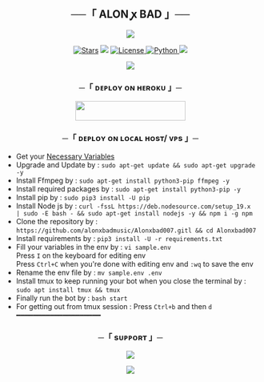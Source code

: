 <h2 align="center">
    ──「 ALON ꭙ BAD 」──
</h2>

<p align="center">
  <img src="https://graph.org/file/2ffb4ea8a2e82c0deb655.jpg">
</p>

<p align="center">
<a href="https://github.com/TMM-TEAM/NobimusicV2/stargazers"><img src="https://img.shields.io/github/stars/TMM-TEAM/NobimusicV2?color=black&logo=github&logoColor=black&style=for-the-badge" alt="Stars" /></a>
<a href="https://github.com/TMM-TEAM/NobimusicV2/network/members"> <img src="https://img.shields.io/github/forks/TMM-TEAM/NobimusicV2?color=black&logo=github&logoColor=black&style=for-the-badge" /></a>
<a href="https://github.com/TMM-TEAM/NobimusicV2/blob/master/LICENSE"> <img src="https://img.shields.io/badge/License-MIT-blueviolet?style=for-the-badge" alt="License" /> </a>
<a href="https://www.python.org/"> <img src="https://img.shields.io/badge/Written%20in-Python-orange?style=for-the-badge&logo=python" alt="Python" /> </a>
<a href="https://github.com/TMM-TEAM/NobimusicV2/commits/NobimusicV2"> <img src="https://img.shields.io/github/last-commit/TMM-TEAM/NobimusicV2?color=blue&logo=github&logoColor=green&style=for-the-badge" /></a>
</p>

<p align="center">
  <img src="https://graph.org/file/0c40d1fc5f17c524a6c16.jpg">
</p>

<h3 align="center">
    ─「 ᴅᴇᴩʟᴏʏ ᴏɴ ʜᴇʀᴏᴋᴜ 」─
</h3>

<p align="center"><a href="https://dashboard.heroku.com/new?template=https://github.com/alonxbadmusic/Alonxbad007"> <img src="https://img.shields.io/badge/Deploy%20On%20Heroku-black?style=for-the-badge&logo=heroku" width="220" height="38.45"/></a></p>

<h3 align="center">
    ─「 ᴅᴇᴩʟᴏʏ ᴏɴ ʟᴏᴄᴀʟ ʜᴏsᴛ/ ᴠᴘs 」─
</h3>

- Get your [Necessary Variables](https://github.com/alonxbadmusic/Alonxbad007/blob/master/sample.env)
- Upgrade and Update by :
`sudo apt-get update && sudo apt-get upgrade -y`
- Install Ffmpeg by :
`sudo apt-get install python3-pip ffmpeg -y`
- Install required packages by :
`sudo apt-get install python3-pip -y`
- Install pip by :
`sudo pip3 install -U pip`
- Install Node js by :
`curl -fssL https://deb.nodesource.com/setup_19.x | sudo -E bash - && sudo apt-get install nodejs -y && npm i -g npm`
- Clone the repository by :
`https://github.com/alonxbadmusic/Alonxbad007.gitl && cd Alonxbad007`
- Install requirements by :
`pip3 install -U -r requirements.txt`
- Fill your variables in the env by :
`vi sample.env`<br>
Press `I` on the keyboard for editing env<br>
Press `Ctrl+C` when you're done with editing env and `:wq` to save the env<br>
- Rename the env file by :
`mv sample.env .env`
- Install tmux to keep running your bot when you close the terminal by :
`sudo apt install tmux && tmux`
- Finally run the bot by :
`bash start`
- For getting out from tmux session : Press `Ctrl+b` and then `d`<br>
━━━━━━━━━━━━━━━━━━━━

<h3 align="center">
    ─「 sᴜᴩᴩᴏʀᴛ 」─
</h3>

<p align="center">
<a href="https://t.me/badliar332"><img src="https://img.shields.io/badge/-Support%20Group-blue.svg?style=for-the-badge&logo=Telegram"></a>
</p>

<p align="center">
<a href="https://t.me/hackersBDD"><img src="https://img.shields.io/badge/-Support%20Channel-blue.svg?style=for-the-badge&logo=Telegram"></a>
</p>


